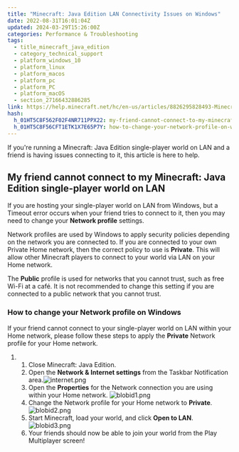 ```yaml
---
title: "Minecraft: Java Edition LAN Connectivity Issues on Windows"
date: 2022-08-31T16:01:04Z
updated: 2024-03-29T15:26:00Z
categories: Performance & Troubleshooting
tags:
  - title_minecraft_java_edition
  - category_technical_support
  - platform_windows_10
  - platform_linux
  - platform_macos
  - platform_pc
  - platform_PC
  - platform_macOS
  - section_27166432886285
link: https://help.minecraft.net/hc/en-us/articles/8826295828493-Minecraft-Java-Edition-LAN-Connectivity-Issues-on-Windows
hash:
  h_01HT5C8F562F02F4NR711PPX22: my-friend-cannot-connect-to-my-minecraft-java-edition-single-player-world-on-lan
  h_01HT5C8F56CFT1ETK1X7E65P7Y: how-to-change-your-network-profile-on-windows
---
```


If you're running a Minecraft: Java Edition single-player world on LAN and a friend is having issues connecting to it, this article is here to help.

## My friend cannot connect to my Minecraft: Java Edition single-player world on LAN

If you are hosting your single-player world on LAN from Windows, but a Timeout error occurs when your friend tries to connect to it, then you may need to change your **Network profile** settings. 

Network profiles are used by Windows to apply security policies depending on the network you are connected to. If you are connected to your own Private Home network, then the correct policy to use is **Private**. This will allow other Minecraft players to connect to your world via LAN on your Home network. 

The **Public** profile is used for networks that you cannot trust, such as free Wi-Fi at a café. It is not recommended to change this setting if you are connected to a public network that you cannot trust. 

### How to change your Network profile on Windows 

If your friend cannot connect to your single-player world on LAN within your Home network, please follow these steps to apply the **Private** Network profile for your Home network. 

1.  1.  Close Minecraft: Java Edition. 
    2.  Open the **Network & Internet settings** from the Taskbar Notification area.![internet.png](https://minecrafthelp.zendesk.com/hc/article_attachments/25449959050253) 
    3.  Open the **Properties** for the Network connection you are using within your Home network. ![blobid1.png](https://minecrafthelp.zendesk.com/hc/article_attachments/8826180371853)
    4.  Change the Network profile for your Home network to **Private**. ![blobid2.png](https://minecrafthelp.zendesk.com/hc/article_attachments/8826193484173)
    5.  Start Minecraft, load your world, and click **Open to LAN**.![blobid3.png](https://minecrafthelp.zendesk.com/hc/article_attachments/8826182401933)
    6.  Your friends should now be able to join your world from the Play Multiplayer screen!

